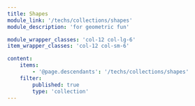 ```yaml
---
title: Shapes
module_link: '/techs/collections/shapes'
module_description: 'for geometric fun'

module_wrapper_classes: 'col-12 col-lg-6'
item_wrapper_classes: 'col-12 col-sm-6'

content:
    items: 
        - '@page.descendants': '/techs/collections/shapes'
    filter:
        published: true
        type: 'collection'
---
```

